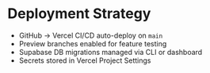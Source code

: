 # Deployment Strategy

- GitHub → Vercel CI/CD auto-deploy on `main`
- Preview branches enabled for feature testing
- Supabase DB migrations managed via CLI or dashboard
- Secrets stored in Vercel Project Settings

